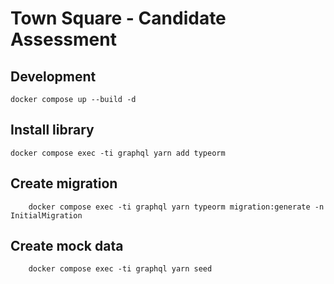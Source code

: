 # Town Square - Candidate Assessment

## Development
```
docker compose up --build -d
```

## Install library
```
docker compose exec -ti graphql yarn add typeorm
```

## Create migration 
```
    docker compose exec -ti graphql yarn typeorm migration:generate -n InitialMigration
```

## Create mock data
```
    docker compose exec -ti graphql yarn seed
```


